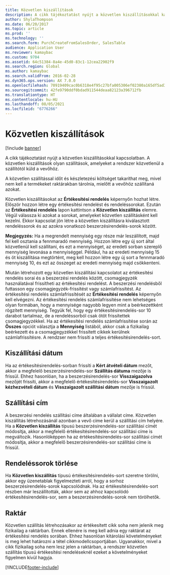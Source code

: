 ```yaml
---
title: Közvetlen kiszállítások
description: A cikk tájékoztatást nyújt a közvetlen kiszállításokkal kapcsolatban. A közvetlen kiszállítások olyan szállítások, amelyeket a rendszer közvetlenül a szállítótól küld a vevőhöz.
author: ShylaThompson
ms.date: 06/20/2017
ms.topic: article
ms.prod: ''
ms.technology: ''
ms.search.form: PurchCreateFromSalesOrder, SalesTable
audience: Application User
ms.reviewer: kamaybac
ms.custom: 9704
ms.assetid: 64c51384-8a4e-45d0-83c1-12cea22902f9
ms.search.region: Global
ms.author: kamaybac
ms.search.validFrom: 2016-02-28
ms.dyn365.ops.version: AX 7.0.0
ms.openlocfilehash: 70919409cac0b6318e4f95c27bfa005306ef02380a165df5ad302b0396ba9769
ms.sourcegitcommit: 42fe9790ddf0bdad911544deaa82123a396712fb
ms.translationtype: HT
ms.contentlocale: hu-HU
ms.lasthandoff: 08/05/2021
ms.locfileid: "6776266"
---
```

# <a name="direct-deliveries"></a>Közvetlen kiszállítások

[!include [banner](../includes/banner.md)]

A cikk tájékoztatást nyújt a közvetlen kiszállításokkal kapcsolatban. A közvetlen kiszállítások olyan szállítások, amelyeket a rendszer közvetlenül a szállítótól küld a vevőhöz.

A közvetlen szállítással időt és készletezési költséget takaríthat meg, mivel nem kell a termékeket raktárakban tárolnia, mielőtt a vevőhöz szállítaná azokat.  

Közvetlen kiszállításokat az **Értékesítési rendelés** képernyőn hozhat létre. Először hozzon létre egy értékesítési rendelést és rendeléssorokat. Ezután az **Értékesítési rendelés** lapon kattintson a **Közvetlen kiszállítás** elemre. Végül válassza ki azokat a sorokat, amelyeket közvetlen szállításként kell kezelni. Ekkor kapcsolat jön létre a közvetlen kiszállításra kiválasztott rendeléssorok és az azokra vonatkozó beszerzésirendelés-sorok között.  

**Megjegyzés:** Ha a megrendelt mennyiség egy része már leszállított, majd fel kell osztania a fennmaradó mennyiség. Hozzon létre egy új sort által közvetlenül kell szállítani, és ezt a mennyiséget, az eredeti sorban szereplő mennyiség levonása a mennyiséggel. Például, ha az eredeti mennyiség 15 és öt kiszállítása megtörtént, meg kell hozzon létre egy új sort a fennmaradó mennyiség 10, és ezt az összeget az eredeti mennyiség majd csökkenteni.  

Miután létrehozott egy közvetlen kiszállítási kapcsolatot az értékesítési rendelés sorai és a beszerzési rendelés között, csomagjegyzék használatával frissítheti az értékesítési rendelést. A beszerzési rendelésből futtasson egy csomagjegyzék-frissítést vagy számlafrissítést. Az értékesítési rendelés számlafrissítését az **Értékesítési rendelés** képernyőn kell elvégezni. Az értékesítési rendelés számlafrissítése nem lehetséges olyan formában, hogy a mennyisége nagyobb legyen mint a beérkezettként rögzített mennyiség. Tegyük fel, hogy egy értékesítésirendelés-sor 10 darabot tartalmaz, de a rendeléssorból csak ötöt frissítettek csomagjegyzékkel. Ha az értékesítési rendelés számlafrissítése során az **Összes** opciót választja a **Mennyiség** listából, akkor csak a fizikailag beérkezett és a csomagjegyzékkel frissített cikkek kerülnek számlafrissítésre. A rendzser nem frissíti a teljes értékesítésirendelés-sort.

## <a name="delivery-date"></a>Kiszállítási dátum
Ha az értékesítésirendelés-sorban frissíti a **Kért átvételi dátum** mezőt, akkor a megfelelő beszerzésirendelés-sor **Szállítás dátuma** mezője is frissül. Ehhez hasonlóan, ha a beszerzésirendelés-sor **Visszaigazolva** mezőjét frissíti, akkor a megfelelő értékesítésirendelés-sor **Visszaigazolt kézhezvételi dátum** és **Visszaigazolt szállítási dátum** mezője is frissül.

## <a name="delivery-address"></a>Szállítási cím
A beszerzési rendelés szállítási címe általában a vállalat címe. Közvetlen kiszállítás létrehozásánál azonban a vevő címe kerül a szállítási cím helyére. Ha a **Közvetlen kiszállítás** típusú beszerzésirendelés-sor szállítási címét módosítja, akkor a megfelelő értékesítésirendelés-sor szállítási címe is megváltozik. Hasonlóképpen ha az értékesítésirendelés-sor szállítási címét módosítja, akkor a megfelelő beszerzésirendelés-sor szállítási címe is frissül.

## <a name="deleting-order-lines"></a>Rendeléssorok törlése
Ha **Közvetlen kiszállítás** típusú értékesítésirendelés-sort szeretne törölni, akkor egy üzenetablak figyelmezteti arról, hogy a sorhoz beszerzésirendelés-sorok kapcsolódnak. Ha az értékesítésirendelés-sort részben már leszállították, akkor sem az ahhoz kapcsolódó értékesítésirendelés-sor, sem a beszerzésirendelés-sorok nem törölhetők.

## <a name="warehouse"></a>Raktár
Közvetlen szállítás létrehozásakor az értékesített cikk soha nem jelenik meg fizikailag a raktárban. Ennek ellenére is meg kell adnia egy raktárat az értékesítési rendelés sorában. Ehhez hasonlóan kitárolási követelményeket is meg lehet határozni a tétel cikkmodellcsoportjában. Ugyanakkor, mivel a cikk fizikailag soha nem lesz jelen a raktárban, a rendszer közvetlen szállítás típusú értékesítési rendeléseknél ezeket a követelményeket figyelmen kívül hagyja.





[!INCLUDE[footer-include](../../includes/footer-banner.md)]